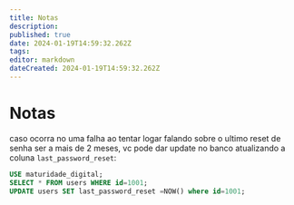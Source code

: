```yaml
---
title: Notas
description: 
published: true
date: 2024-01-19T14:59:32.262Z
tags: 
editor: markdown
dateCreated: 2024-01-19T14:59:32.262Z
---
```


# Notas

caso ocorra no uma falha ao tentar logar falando sobre o ultimo reset de senha ser a mais de 2 meses, vc pode dar update no banco atualizando a coluna `last_password_reset`:

```sql
USE maturidade_digital;
SELECT * FROM users WHERE id=1001;
UPDATE users SET last_password_reset =NOW() where id=1001;
```